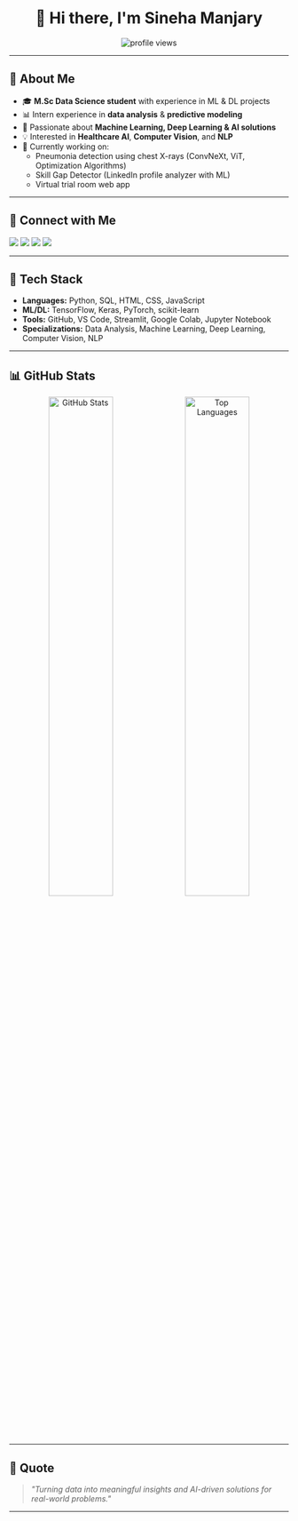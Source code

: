 <!-- SinehaManjary28/README.md -->

<h1 align="center">👋 Hi there, I'm <strong>Sineha Manjary</strong></h1>
<p align="center">
  <img src="https://komarev.com/ghpvc/?username=SinehaManjary28&style=flat-square&color=blue" alt="profile views"/>
</p>

---

## 🌟 About Me  
- 🎓 **M.Sc Data Science student** with experience in ML & DL projects  
- 📊 Intern experience in **data analysis** & **predictive modeling**  
- 🤖 Passionate about **Machine Learning, Deep Learning & AI solutions**  
- 💡 Interested in **Healthcare AI**, **Computer Vision**, and **NLP**  
- 🔭 Currently working on:  
  - Pneumonia detection using chest X-rays (ConvNeXt, ViT, Optimization Algorithms)  
  - Skill Gap Detector (LinkedIn profile analyzer with ML)  
  - Virtual trial room web app  

---

## 🔗 Connect with Me  
<p align="left">
  <a href="https://www.linkedin.com/in/YOUR-LINKEDIN" target="_blank"><img src="https://img.shields.io/badge/-LinkedIn-0A66C2?style=for-the-badge&logo=linkedin&logoColor=white"/></a>
  <a href="https://github.com/SinehaManjary28" target="_blank"><img src="https://img.shields.io/badge/-GitHub-181717?style=for-the-badge&logo=github&logoColor=white"/></a>
  <a href="https://www.kaggle.com/YOUR-KAGGLE" target="_blank"><img src="https://img.shields.io/badge/-Kaggle-20BEFF?style=for-the-badge&logo=kaggle&logoColor=white"/></a>
  <a href="https://orcid.org/YOUR-ORCID" target="_blank"><img src="https://img.shields.io/badge/-ORCID-A6CE39?style=for-the-badge&logo=orcid&logoColor=white"/></a>
</p>

---

## 🚀 Tech Stack  
- **Languages:** Python, SQL, HTML, CSS, JavaScript  
- **ML/DL:** TensorFlow, Keras, PyTorch, scikit-learn  
- **Tools:** GitHub, VS Code, Streamlit, Google Colab, Jupyter Notebook  
- **Specializations:** Data Analysis, Machine Learning, Deep Learning, Computer Vision, NLP  

---

## 📊 GitHub Stats  
<p align="center">
  <img src="https://github-readme-stats.vercel.app/api?username=SinehaManjary28&show_icons=true&theme=tokyonight" alt="GitHub Stats" width="48%"/>
  <img src="https://github-readme-stats.vercel.app/api/top-langs/?username=SinehaManjary28&layout=compact&theme=tokyonight" alt="Top Languages" width="48%"/>
</p>

---

## 🎯 Quote  
> *"Turning data into meaningful insights and AI-driven solutions for real-world problems."*  

---
